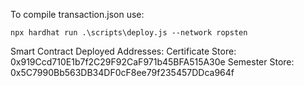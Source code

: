 To compile transaction.json use:

```
npx hardhat run .\scripts\deploy.js --network ropsten
```

Smart Contract Deployed Addresses:
Certificate Store: 0x919Ccd710E1b7f2C29F92CaF971b45BFA515A30e
Semester Store: 0x5C7990Bb563DB34DF0cF8ee79f235457DDca964f